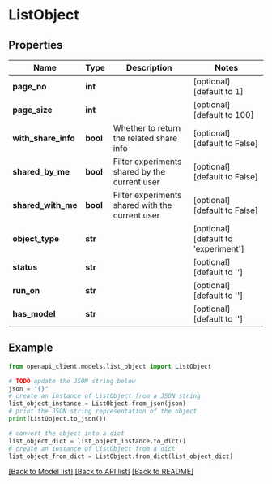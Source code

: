 # ListObject


## Properties

Name | Type | Description | Notes
------------ | ------------- | ------------- | -------------
**page_no** | **int** |  | [optional] [default to 1]
**page_size** | **int** |  | [optional] [default to 100]
**with_share_info** | **bool** | Whether to return the related share info | [optional] [default to False]
**shared_by_me** | **bool** | Filter experiments shared by the current user | [optional] [default to False]
**shared_with_me** | **bool** | Filter experiments shared with the current user | [optional] [default to False]
**object_type** | **str** |  | [optional] [default to 'experiment']
**status** | **str** |  | [optional] [default to '']
**run_on** | **str** |  | [optional] [default to '']
**has_model** | **str** |  | [optional] [default to '']

## Example

```python
from openapi_client.models.list_object import ListObject

# TODO update the JSON string below
json = "{}"
# create an instance of ListObject from a JSON string
list_object_instance = ListObject.from_json(json)
# print the JSON string representation of the object
print(ListObject.to_json())

# convert the object into a dict
list_object_dict = list_object_instance.to_dict()
# create an instance of ListObject from a dict
list_object_from_dict = ListObject.from_dict(list_object_dict)
```
[[Back to Model list]](../README.md#documentation-for-models) [[Back to API list]](../README.md#documentation-for-api-endpoints) [[Back to README]](../README.md)


